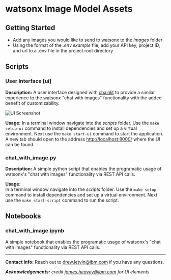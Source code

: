 # watsonx Image Model Assets
## Getting Started
- Add any images you would like to send to watsonx to the [*images*](/images/) folder
- Using the format of the *.env.example* file, add your API key, project ID, and url to a .env file in the project root directory

## Scripts  
### User Interface [ui]  
**Description:**
A user interface designed with [chainlit](https://docs.chainlit.io/get-started/overview) to provide a similar experience to the watsonx "chat with images" functionality with the added benefit of customizability.  
  
![UI Screenshot](/misc/ui_screenshot.png)

**Usage:** 
In a terminal window navigate into the *scripts* folder. Use the `make setup-ui` command to install dependencies and set up a virtual environment. Next use the `make start-ui` command to start the application. A new tab should open to the address [http://localhost:8000/](http://localhost:8000/) where the UI can be found.  

### chat_with_image.py
**Description:**
A simple python script that enables the programatic usage of watsonx's "chat with images" functionality via REST API calls.  

**Usage:**  
In a terminal window navigate into the *scripts* folder. Use the `make setup` command to install dependencies and set up a virtual environment. Next use the `make start-script` command to run the script.  

## Notebooks
### chat_with_image.ipynb
A simple notebook that enables the programatic usage of watsonx's "chat with images" functionality via REST API calls.

---
**Contact Info:** Reach out to drew.letvin@ibm.com if you have any questions.  
  
  ***Acknowledgements:** credit james.heavey@ibm.com for UI elements*
